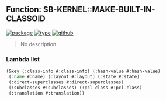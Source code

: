 ## Function: SB-KERNEL::MAKE-BUILT-IN-CLASSOID
[![package](https://img.shields.io/badge/Package-SB--KERNEL-5f9ea0.svg?style=social&colorA=999999)](../) [![type](https://img.shields.io/badge/Type-Function-5f9ea0.svg?style=social&colorA=999999)](../#function) [![github](https://img.shields.io/badge/GitHub-View_the_source-5f9ea0.svg?style=social&colorA=999999&logo=github)](https://github.com/sbcl/sbcl/blob/master/src/code/early-classoid.lisp/) 

> No description.

### Lambda list
```cl
(&key (:class-info #:class-info) (:hash-value #:hash-value)
 (:name #:name) (:layout #:layout) (:state #:state)
 (:direct-superclasses #:direct-superclasses)
 (:subclasses #:subclasses) (:pcl-class #:pcl-class)
 (:translation #:translation))
```
